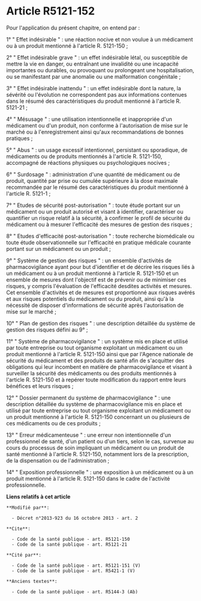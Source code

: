 # Article R5121-152

Pour l'application du présent chapitre, on entend par : 

1° " Effet indésirable " : une réaction nocive et non voulue à un médicament ou à un produit mentionné à l'article R.
5121-150 ; 

2° " Effet indésirable grave " : un effet indésirable létal, ou susceptible de mettre la vie en danger, ou entraînant une
invalidité ou une incapacité importantes ou durables, ou provoquant ou prolongeant une hospitalisation, ou se manifestant par
une anomalie ou une malformation congénitale ; 

3° " Effet indésirable inattendu " : un effet indésirable dont la nature, la sévérité ou l'évolution ne correspondent pas aux
informations contenues dans le résumé des caractéristiques du produit mentionné à l'article R. 5121-21 ; 

4° " Mésusage " : une utilisation intentionnelle et inappropriée d'un médicament ou d'un produit, non conforme à
l'autorisation de mise sur le marché ou à l'enregistrement ainsi qu'aux recommandations de bonnes pratiques ; 

5° " Abus " : un usage excessif intentionnel, persistant ou sporadique, de médicaments ou de produits mentionnés à l'article
R. 5121-150, accompagné de réactions physiques ou psychologiques nocives ; 

6° " Surdosage " : administration d'une quantité de médicament ou de produit, quantité par prise ou cumulée supérieure à la
dose maximale recommandée par le résumé des caractéristiques du produit mentionné à l'article R. 5121-1 ; 

7° " Etudes de sécurité post-autorisation " : toute étude portant sur un médicament ou un produit autorisé et visant à
identifier, caractériser ou quantifier un risque relatif à la sécurité, à confirmer le profil de sécurité du médicament ou à
mesurer l'efficacité des mesures de gestion des risques ; 

8° " Etudes d'efficacité post-autorisation " : toute recherche biomédicale ou toute étude observationnelle sur l'efficacité
en pratique médicale courante portant sur un médicament ou un produit ; 

9° " Système de gestion des risques " : un ensemble d'activités de pharmacovigilance ayant pour but d'identifier et de
décrire les risques liés à un médicament ou à un produit mentionné à l'article R. 5121-150 et un ensemble de mesures dont
l'objectif est de prévenir ou de minimiser ces risques, y compris l'évaluation de l'efficacité desdites activités et mesures.
Cet ensemble d'activités et de mesures est proportionné aux risques avérés et aux risques potentiels du médicament ou du
produit, ainsi qu'à la nécessité de disposer d'informations de sécurité après l'autorisation de mise sur le marché ; 

10° " Plan de gestion des risques " : une description détaillée du système de gestion des risques défini au 9° ; 

11° " Système de pharmacovigilance " : un système mis en place et utilisé par toute entreprise ou tout organisme exploitant
un médicament ou un produit mentionné à l'article R. 5121-150 ainsi que par l'Agence nationale de sécurité du médicament et
des produits de santé afin de s'acquitter des obligations qui leur incombent en matière de pharmacovigilance et visant à
surveiller la sécurité des médicaments ou des produits mentionnés à l'article R. 5121-150 et à repérer toute modification du
rapport entre leurs bénéfices et leurs risques ; 

12° " Dossier permanent du système de pharmacovigilance " : une description détaillée du système de pharmacovigilance mis en
place et utilisé par toute entreprise ou tout organisme exploitant un médicament ou un produit mentionné à l'article R.
5121-150 concernant un ou plusieurs de ces médicaments ou de ces produits ; 

13° " Erreur médicamenteuse " : une erreur non intentionnelle d'un professionnel de santé, d'un patient ou d'un tiers, selon
le cas, survenue au cours du processus de soin impliquant un médicament ou un produit de santé mentionné à l'article R.
5121-150, notamment lors de la prescription, de la dispensation ou de l'administration ; 

14° " Exposition professionnelle " : une exposition à un médicament ou à un produit mentionné à l'article R. 5121-150 dans le
cadre de l'activité professionnelle.

**Liens relatifs à cet article**

	**Modifié par**:

	  - Décret n°2013-923 du 16 octobre 2013 - art. 2

	**Cite**:

	  - Code de la santé publique - art. R5121-150
	  - Code de la santé publique - art. R5121-21

	**Cité par**:

	  - Code de la santé publique - art. R5121-151 (V)
	  - Code de la santé publique - art. R5421-1 (V)

	**Anciens textes**:

	  - Code de la santé publique - art. R5144-3 (Ab)
